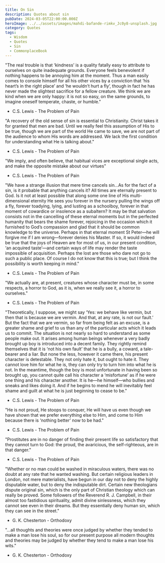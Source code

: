 ```yaml
---
title: On Sin
description: Quotes about sin
pubDate: 2024-03-05T22:00:00.000Z
heroImage: ../../assets/images/mahdi-bafande-rimkv_Jc0y8-unsplash.jpg
category: Quotes
tags:
  - Wisdom
  - Quotes
  - Sin
  - CommonplaceBook
---
```


"The real trouble is that ‘kindness’ is a quality fatally easy to attribute to ourselves on quite inadequate grounds. Everyone feels benevolent if nothing happens to be annoying him at the moment. Thus a man easily comes to console himself for all his other vices by a conviction that ‘his heart’s in the right place’ and ‘he wouldn’t hurt a fly’, though in fact he has never made the slightest sacrifice for a fellow creature. We think we are kind when we are only happy: it is not so easy, on the same grounds, to imagine oneself temperate, chaste, or humble."
- C.S. Lewis - The Problem of Pain

"A recovery of the old sense of sin is essential to Christianity. Christ takes it for granted that men are bad. Until we really feel this assumption of His to be true, though we are part of the world He came to save, we are not part of the audience to whom His words are addressed. We lack the first condition for understanding what He is talking about."
- C.S. Lewis - The Problem of Pain

"We imply, and often believe, that habitual vices are exceptional single acts, and make the opposite mistake about our virtues"
- C.S. Lewis - The Problem of Pain

"We have a strange illusion that mere time cancels sin...As for the fact of a sin, is it probable that anything cancels it? All times are eternally present to God. Is it not at least possible that along some one line of His multi-dimensional eternity He sees you forever in the nursery pulling the wings off a fly, forever toadying, lying, and lusting as a schoolboy, forever in that moment of cowardice or insolence as a subaltern? It may be that salvation consists not in the cancelling of these eternal moments but in the perfected humanity that bears the shame forever, rejoicing in the occasion which it furnished to God’s compassion and glad that it should be common knowledge to the universe. Perhaps in that eternal moment St Peter—he will forgive me if I am wrong—forever denies his Master. If so, it would indeed be true that the joys of Heaven are for most of us, in our present condition, ‘an acquired taste’—and certain ways of life may render the taste impossible of acquisition. Perhaps the lost are those who dare not go to such a public place. Of course I do not know that this is true; but I think the possibility is worth keeping in mind."
- C.S. Lewis - The Problem of Pain

"We actually are, at present, creatures whose character must be, in some respects, a horror to God, as it is, when we really see it, a horror to ourselves."
- C.S. Lewis - The Problem of Pain

"Theoretically, I suppose, we might say ‘Yes: we behave like vermin, but then that is because we are vermin. And that, at any rate, is not our fault.’ But the fact that we are vermin, so far from being felt as an excuse, is a greater shame and grief to us than any of the particular acts which it leads us to commit. The situation is not nearly so hard to understand as some people make out. It arises among human beings whenever a very badly brought up boy is introduced into a decent family. They rightly remind themselves that it is ‘not his own fault’ that he is a bully, a coward, a tale-bearer and a liar. But none the less, however it came there, his present character is detestable. They not only hate it, but ought to hate it. They cannot love him for what he is, they can only try to turn him into what he is not. In the meantime, though the boy is most unfortunate in having been so brought up, you cannot quite call his character a ‘misfortune’ as if he were one thing and his character another. It is he—he himself—who bullies and sneaks and likes doing it. And if he begins to mend he will inevitably feel shame and guilt at what he is just beginning to cease to be."
- C.S. Lewis - The Problem of Pain

"He is not proud, He stoops to conquer, He will have us even though we have shown that we prefer everything else to Him, and come to Him because there is ‘nothing better’ now to be had."
- C.S. Lewis - The Problem of Pain

"Prostitutes are in no danger of finding their present life so satisfactory that they cannot turn to God: the proud, the avaricious, the self-righteous, are in that danger."
- C.S. Lewis - The Problem of Pain

"Whether or no man could be washed in miraculous waters, there was no doubt at any rate that he wanted washing. But certain religious leaders in London, not mere materialists, have begun in our day not to deny the highly disputable water, but to deny the indisputable dirt. Certain new theologians dispute original sin, which is the only part of Christian theology which can really be proved. Some followers of the Reverend R. J. Campbell, in their almost too fastidious spirituality, admit divine sinlessness, which they cannot see even in their dreams. But they essentially deny human sin, which they can see in the street."
- G. K. Chesterton - Orthodoxy

"...all thoughts and theories were once judged by whether they tended to make a man lose his soul, so for our present purpose all modern thoughts and theories may be judged by whether they tend to make a man lose his wits."
- G. K. Chesterton - Orthodoxy